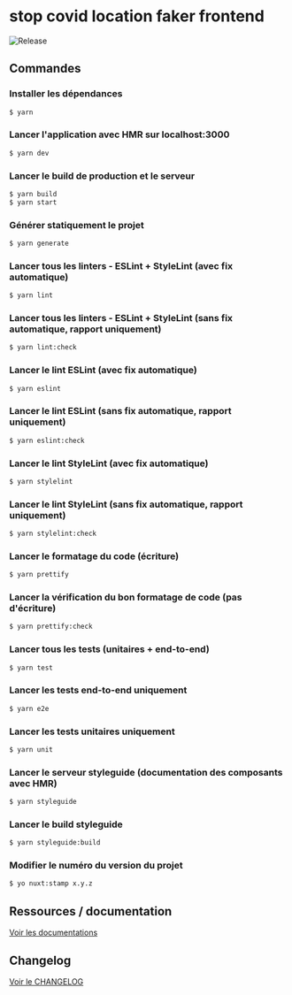 # stop covid location faker frontend

![Release](https://img.shields.io/badge/Release-0.1.0-blue.svg)

## Commandes

### Installer les dépendances

```bash
$ yarn
```

### Lancer l'application avec HMR sur localhost:3000

```bash
$ yarn dev
```

### Lancer le build de production et le serveur

```bash
$ yarn build
$ yarn start
```

### Générer statiquement le projet

```bash
$ yarn generate
```

### Lancer tous les linters - ESLint + StyleLint (avec fix automatique)

```bash
$ yarn lint
```

### Lancer tous les linters - ESLint + StyleLint (sans fix automatique, rapport uniquement)

```bash
$ yarn lint:check
```

### Lancer le lint ESLint (avec fix automatique)

```bash
$ yarn eslint
```

### Lancer le lint ESLint (sans fix automatique, rapport uniquement)

```bash
$ yarn eslint:check
```

### Lancer le lint StyleLint (avec fix automatique)

```bash
$ yarn stylelint
```

### Lancer le lint StyleLint (sans fix automatique, rapport uniquement)

```bash
$ yarn stylelint:check
```

### Lancer le formatage du code (écriture)

```bash
$ yarn prettify
```

### Lancer la vérification du bon formatage de code (pas d'écriture)

```bash
$ yarn prettify:check
```

### Lancer tous les tests (unitaires + end-to-end)

```bash
$ yarn test
```

### Lancer les tests end-to-end uniquement

```bash
$ yarn e2e
```

### Lancer les tests unitaires uniquement

```bash
$ yarn unit
```

### Lancer le serveur styleguide (documentation des composants avec HMR)

```bash
$ yarn styleguide
```

### Lancer le build styleguide

```bash
$ yarn styleguide:build
```

### Modifier le numéro du version du projet

```bash
$ yo nuxt:stamp x.y.z
```

## Ressources / documentation

[Voir les documentations](./DOCS.md)

## Changelog

[Voir le CHANGELOG](./CHANGELOG.md)
